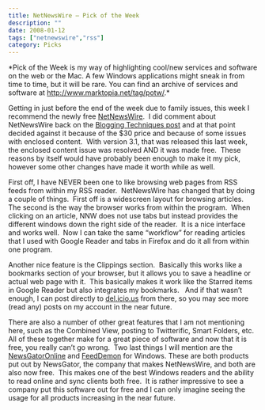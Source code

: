 ```yaml
---
title: NetNewsWire – Pick of the Week
description: ""
date: 2008-01-12
tags: ["netnewswire","rss"]
category: Picks
---
```



<p>*Pick of the Week is my way of highlighting cool/new services and software on the web or the Mac. A few Windows applications might sneak in from time to time, but it will be rare. You can find an archive of services and software at <a href="https://web.archive.org/web/20131211162729/http://www.marktopia.net/tag/potw/">http://www.marktopia.net/tag/potw/</a>.*</p>

<p>Getting in just before the end of the week due to family issues, this week I recommend the newly free <a href="https://web.archive.org/web/20131211162729/http://www.newsgator.com/Individuals/NetNewsWire/">NetNewsWire</a>.&nbsp; I did comment about NetNewsWire back on the <a href="https://web.archive.org/web/20131211162729/http://www.marktopia.net/2007/09/21/blogging-techniques/">Blogging Techniques post</a> and at that point decided against it because of the $30 price and because of some issues with enclosed content.&nbsp; With version 3.1, that was released this last week, the enclosed content issue was resolved AND it was made free.&nbsp; These reasons by itself would have probably been enough to make it my pick, however some other changes have made it worth while as well.</p>

<p>First off, I have NEVER been one to like browsing web pages from RSS feeds from within my RSS reader.&nbsp; NetNewsWire has changed that by doing a couple of things.&nbsp; First off is a widescreen layout for browsing articles.&nbsp; The second is the way the browser works from within the program.&nbsp; When clicking on an article, NNW does not use tabs but instead provides the different windows down the right side of the reader.&nbsp; It is a nice interface and works well.&nbsp; Now I can take the same “workflow” for reading articles that I used with Google Reader and tabs in Firefox and do it all from within one program.</p>

<p>Another nice feature is the Clippings section.&nbsp; Basically this works like a bookmarks section of your browser, but it allows you to save a headline or actual web page with it.&nbsp; This basically makes it work like the Starred items in Google Reader but also integrates my bookmarks. &nbsp; And if that wasn’t enough, I can post directly to <a href="https://web.archive.org/web/20131211162729/http://del.icio.us/mizidymizark">del.icio.us</a> from there, so you may see more (read any) posts on my account in the near future.</p>

<p>There are also a number of other great features that I am not mentioning here, such as the Combined View, posting to Twitterific, Smart Folders, etc.&nbsp; All of these together make for a great piece of software and now that it is free, you really can’t go wrong.&nbsp; Two last things I will mention are the <a href="https://web.archive.org/web/20131211162729/http://www.newsgator.com/Individuals/NewsGatorOnline/">NewsGatorOnline</a> and <a href="https://web.archive.org/web/20131211162729/http://www.newsgator.com/Individuals/FeedDemon/">FeedDemon</a> for Windows. These are both products put out by NewsGator, the company that makes NetNewsWire, and both are also now free.&nbsp; This makes one of the best Windows readers and the ability to read online and sync clients both free.&nbsp; It is rather impressive to see a company put this software out for free and I can only imagine seeing the usage for all products increasing in the near future.</p>
